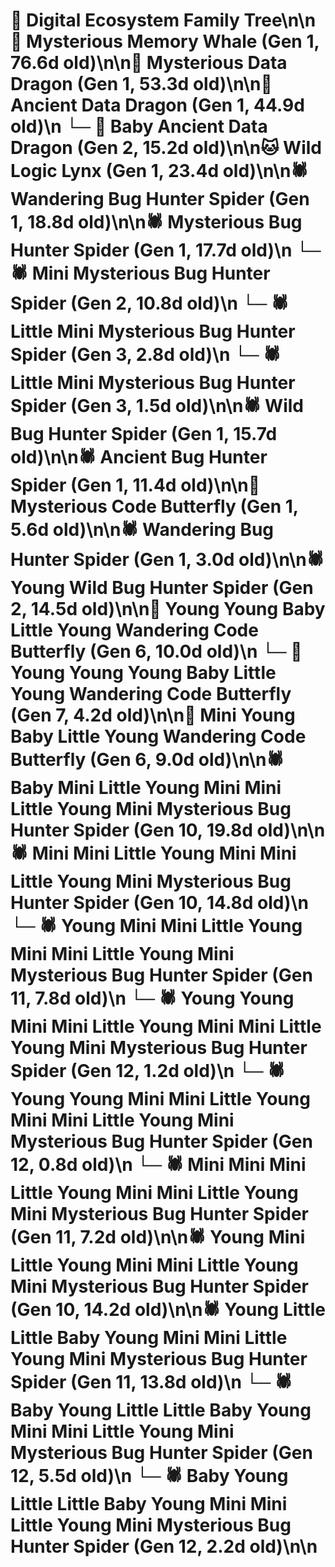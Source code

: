 # 🌳 Digital Ecosystem Family Tree\n\n🐋 Mysterious Memory Whale (Gen 1, 76.6d old)\n\n🐉 Mysterious Data Dragon (Gen 1, 53.3d old)\n\n🐉 Ancient Data Dragon (Gen 1, 44.9d old)\n  └─ 🐉 Baby Ancient Data Dragon (Gen 2, 15.2d old)\n\n🐱 Wild Logic Lynx (Gen 1, 23.4d old)\n\n🕷️ Wandering Bug Hunter Spider (Gen 1, 18.8d old)\n\n🕷️ Mysterious Bug Hunter Spider (Gen 1, 17.7d old)\n  └─ 🕷️ Mini Mysterious Bug Hunter Spider (Gen 2, 10.8d old)\n    └─ 🕷️ Little Mini Mysterious Bug Hunter Spider (Gen 3, 2.8d old)\n    └─ 🕷️ Little Mini Mysterious Bug Hunter Spider (Gen 3, 1.5d old)\n\n🕷️ Wild Bug Hunter Spider (Gen 1, 15.7d old)\n\n🕷️ Ancient Bug Hunter Spider (Gen 1, 11.4d old)\n\n🦋 Mysterious Code Butterfly (Gen 1, 5.6d old)\n\n🕷️ Wandering Bug Hunter Spider (Gen 1, 3.0d old)\n\n🕷️ Young Wild Bug Hunter Spider (Gen 2, 14.5d old)\n\n🦋 Young Young Baby Little Young Wandering Code Butterfly (Gen 6, 10.0d old)\n  └─ 🦋 Young Young Young Baby Little Young Wandering Code Butterfly (Gen 7, 4.2d old)\n\n🦋 Mini Young Baby Little Young Wandering Code Butterfly (Gen 6, 9.0d old)\n\n🕷️ Baby Mini Little Young Mini Mini Little Young Mini Mysterious Bug Hunter Spider (Gen 10, 19.8d old)\n\n🕷️ Mini Mini Little Young Mini Mini Little Young Mini Mysterious Bug Hunter Spider (Gen 10, 14.8d old)\n  └─ 🕷️ Young Mini Mini Little Young Mini Mini Little Young Mini Mysterious Bug Hunter Spider (Gen 11, 7.8d old)\n    └─ 🕷️ Young Young Mini Mini Little Young Mini Mini Little Young Mini Mysterious Bug Hunter Spider (Gen 12, 1.2d old)\n    └─ 🕷️ Young Young Mini Mini Little Young Mini Mini Little Young Mini Mysterious Bug Hunter Spider (Gen 12, 0.8d old)\n  └─ 🕷️ Mini Mini Mini Little Young Mini Mini Little Young Mini Mysterious Bug Hunter Spider (Gen 11, 7.2d old)\n\n🕷️ Young Mini Little Young Mini Mini Little Young Mini Mysterious Bug Hunter Spider (Gen 10, 14.2d old)\n\n🕷️ Young Little Little Baby Young Mini Mini Little Young Mini Mysterious Bug Hunter Spider (Gen 11, 13.8d old)\n  └─ 🕷️ Baby Young Little Little Baby Young Mini Mini Little Young Mini Mysterious Bug Hunter Spider (Gen 12, 5.5d old)\n  └─ 🕷️ Baby Young Little Little Baby Young Mini Mini Little Young Mini Mysterious Bug Hunter Spider (Gen 12, 2.2d old)\n\n